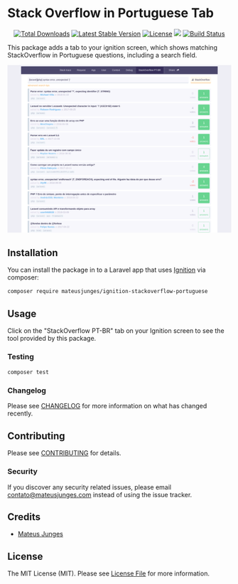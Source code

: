 

# Stack Overflow in Portuguese Tab

<p align="center">
<a href="https://packagist.org/packages/mateusjunges/ignition-stackoverflow-portuguese" target="_blank"><img src="https://poser.pugx.org/mateusjunges/ignition-stackoverflow-portuguese/d/total.svg" alt="Total Downloads"></a>
<a href="https://packagist.org/packages/mateusjunges/ignition-stackoverflow-portuguese" target="_blank"><img src="https://poser.pugx.org/mateusjunges/ignition-stackoverflow-portuguese/v/stable.svg" alt="Latest Stable Version"></a>
<a href="https://packagist.org/packages/mateusjunges/ignition-stackoverflow-portuguese" target="_blank"><img src="https://poser.pugx.org/mateusjunges/ignition-stackoverflow-portuguese/license.svg" alt="License"></a>
<a href="https://github.styleci.io/repos/207148235" target="_blank"><img src="https://github.styleci.io/repos/207148235/shield?style=flat"></a>
<a href="https://travis-ci.org/mateusjunges/ignition-stackoverflow-portuguese"><img src="https://img.shields.io/travis/mateusjunges/ignition-stackoverflow-portuguese/master.svg?style=flat" alt="Build Status"></a>
</p>

This package adds a tab to your ignition screen, which shows matching StackOverflow in Portuguese questions, including a search field.

![StackOverflow PT-BR Tab](stackoverflow-pt-br-tab.png)

## Installation

You can install the package in to a Laravel app that uses [Ignition](https://flareapp.io) via composer:

```bash
composer require mateusjunges/ignition-stackoverflow-portuguese
```

## Usage

Click on the "StackOverflow PT-BR" tab on your Ignition screen to see the tool provided by this package.

### Testing

``` bash
composer test
```

### Changelog

Please see [CHANGELOG](CHANGELOG.md) for more information on what has changed recently.

## Contributing

Please see [CONTRIBUTING](CONTRIBUTING.md) for details.

### Security

If you discover any security related issues, please email contato@mateusjunges.com instead of using the issue tracker.

## Credits

- [Mateus Junges](https://github.com/mateusjunges)

## License

The MIT License (MIT). Please see [License File](LICENSE.md) for more information.
